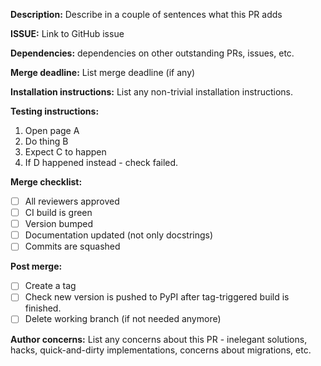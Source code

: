**Description:** Describe in a couple of sentences what this PR adds

**ISSUE:** Link to GitHub issue

**Dependencies:** dependencies on other outstanding PRs, issues, etc.

**Merge deadline:** List merge deadline (if any)

**Installation instructions:** List any non-trivial installation
instructions.

**Testing instructions:**

1. Open page A
2. Do thing B
3. Expect C to happen
4. If D happened instead - check failed.

**Merge checklist:**
- [ ] All reviewers approved
- [ ] CI build is green
- [ ] Version bumped
- [ ] Documentation updated (not only docstrings)
- [ ] Commits are squashed

**Post merge:**
- [ ] Create a tag
- [ ] Check new version is pushed to PyPI after tag-triggered build is
      finished.
- [ ] Delete working branch (if not needed anymore)

**Author concerns:** List any concerns about this PR - inelegant
solutions, hacks, quick-and-dirty implementations, concerns about
migrations, etc.
